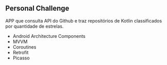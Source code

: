 ## Personal Challenge

APP que consulta API do Github e traz repositórios de Kotlin classificados por quantidade de estrelas.

* Android Architecture Components
* MVVM
* Coroutines
* Retrofit
* Picasso
